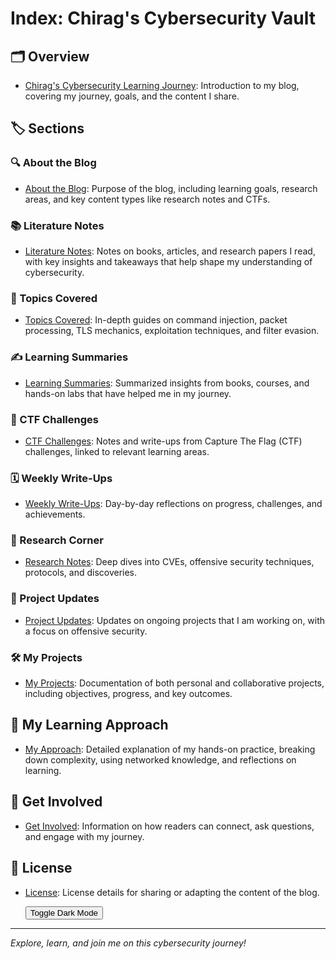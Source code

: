 # Index: Chirag's Cybersecurity Vault

## 🗂 Overview
- [Chirag's Cybersecurity Learning Journey](./Chirag's%20Cybersecurity%20Learning%20Journey.md): Introduction to my blog, covering my journey, goals, and the content I share.

## 🏷️ Sections

### 🔍 About the Blog
- [About the Blog](./About%20the%20Blog.md): Purpose of the blog, including learning goals, research areas, and key content types like research notes and CTFs.

### 📚 Literature Notes
- [Literature Notes](./Literature%20Notes.md): Notes on books, articles, and research papers I read, with key insights and takeaways that help shape my understanding of cybersecurity.

### 🔐 Topics Covered
- [Topics Covered](./Topics%20Covered.md): In-depth guides on command injection, packet processing, TLS mechanics, exploitation techniques, and filter evasion.

### ✍️ Learning Summaries
- [Learning Summaries](./Learning%20Summaries.md): Summarized insights from books, courses, and hands-on labs that have helped me in my journey.

### 🏁 CTF Challenges
- [CTF Challenges](./CTF%20Challenges.md): Notes and write-ups from Capture The Flag (CTF) challenges, linked to relevant learning areas.

### 🗓️ Weekly Write-Ups
- [Weekly Write-Ups](./Weekly%20Write-Ups.md): Day-by-day reflections on progress, challenges, and achievements.

### 🔬 Research Corner
- [Research Notes](./Research%20Notes.md): Deep dives into CVEs, offensive security techniques, protocols, and discoveries.

### 🚀 Project Updates
- [Project Updates](./Project%20Updates.md): Updates on ongoing projects that I am working on, with a focus on offensive security.

### 🛠️ My Projects
- [My Projects](./My%20Projects.md): Documentation of both personal and collaborative projects, including objectives, progress, and key outcomes.

## 🎯 My Learning Approach
- [My Approach](./My%20Approach.md): Detailed explanation of my hands-on practice, breaking down complexity, using networked knowledge, and reflections on learning.

## 🤝 Get Involved
- [Get Involved](./Get%20Involved.md): Information on how readers can connect, ask questions, and engage with my journey.

## 📜 License
- [License](./License.md): License details for sharing or adapting the content of the blog.

  <button id="dark-mode-toggle">Toggle Dark Mode</button>

<script>
document.addEventListener("DOMContentLoaded", function() {
    const toggleButton = document.getElementById("dark-mode-toggle");
    toggleButton.addEventListener("click", function() {
        document.body.classList.toggle("light-mode");
        localStorage.setItem("theme", document.body.classList.contains("light-mode") ? "light" : "dark");
    });

    // Load saved theme from local storage
    if (localStorage.getItem("theme") === "light") {
        document.body.classList.add("light-mode");
    }
});
</script>


---

*Explore, learn, and join me on this cybersecurity journey!*
